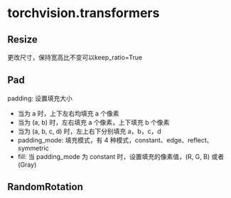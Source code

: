 # torchvision.transformers

## Resize

更改尺寸，保持宽高比不变可以keep_ratio=True

## Pad

padding: 设置填充大小

- 当为 a 时，上下左右均填充 a 个像素
- 当为 (a, b) 时，左右填充 a 个像素，上下填充 b 个像素
- 当为 (a, b, c, d) 时，左上右下分别填充 a，b，c，d
- padding_mode: 填充模式，有 4 种模式，constant、edge、reflect、symmetric
- fill: 当 padding_mode 为 constant 时，设置填充的像素值，(R, G, B) 或者 (Gray)

## RandomRotation